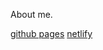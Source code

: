About me.

[github pages](https://allen-1998.github.io/)
[netlify](https://allen-1998.netlify.app/)
